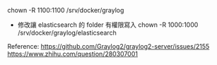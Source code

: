 chown -R 1100:1100 /srv/docker/graylog

* 修改讓 elasticsearch 的 folder 有權限寫入
chown -R 1000:1000 /srv/docker/graylog/elasticsearch



Reference:
https://github.com/Graylog2/graylog2-server/issues/2155
https://www.zhihu.com/question/280307001



